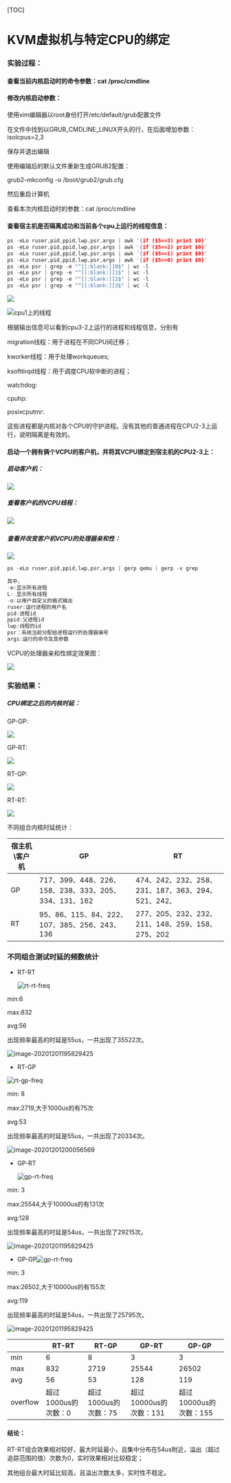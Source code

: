 [TOC]

# KVM虚拟机与特定CPU的绑定

### 实验过程：



#### 查看当前内核启动时的命令参数：cat /proc/cmdline

#### 修改内核启动参数：

使用vim编辑器以root身份打开/etc/default/grub配置文件

在文件中找到以GRUB_CMDLINE_LINUX开头的行，在后面增加参数：isolcpus=2,3

保存并退出编辑

使用编辑后的默认文件重新生成GRUB2配置：

grub2-mkconfig -o /boot/grub2/grub.cfg

然后重启计算机

查看本次内核启动时的参数：cat /proc/cmdline

#### 查看宿主机是否隔离成功和当前各个cpu上运行的线程信息：

```c
ps -eLo ruser,pid,ppid,lwp,psr,args | awk '{if ($5==3) print $0}'
ps -eLo ruser,pid,ppid,lwp,psr,args | awk '{if ($5==2) print $0}'
ps -eLo ruser,pid,ppid,lwp,psr,args | awk '{if ($5==1) print $0}'
ps -eLo ruser,pid,ppid,lwp,psr,args | awk '{if ($5==0) print $0}'
ps -eLo psr | grep -e "^[[:blank:]]0$" | wc -l
ps -eLo psr | grep -e "^[[:blank:]]1$" | wc -l
ps -eLo psr | grep -e "^[[:blank:]]2$" | wc -l
ps -eLo psr | grep -e "^[[:blank:]]3$" | wc -l

```



![](pictures/rt-gp1.png)

![cpu1上的线程](pictures/rt-gp2.png)



根据输出信息可以看到cpu3-2上运行的进程和线程信息，分别有

migration线程：用于进程在不同CPU间迁移；

kworker线程：用于处理workqueues;

ksofttirqd线程：用于调度CPU软中断的进程；

watchdog:

cpuhp:

posixcputmr:

这些进程都是内核对各个CPU的守护进程。没有其他的普通进程在CPU2-3上运行，说明隔离是有效的。

#### 启动一个拥有俩个VCPU的客户机，并将其VCPU绑定到宿主机的CPU2-3上：

##### 启动客户机：

![](pictures/guest启动命令.png)



##### 查看客户机的VCPU线程：

##### ![](pictures/rt-gp0.png)

##### 查看并改变客户机VCPU的处理器亲和性：

![](pictures/rt-gp4.png)



```c
ps -eLo ruser,pid,ppid,lwp,psr,args | gerp qemu | gerp -v grep
    
其中，
-e:显示所有进程
L: 显示所有线程
-o:以用户自定义的格式输出
ruser:运行进程的用户名
pid:进程id
ppid:父进程id
lwp:线程的id
psr：系统当前分配给进程运行的处理器编号    
args:运行的命令及其参数
```

VCPU的处理器亲和性绑定效果图：

![](pictures\isolation.png)

### 实验结果：

##### CPU绑定之后的内核时延：

GP-GP:

![](pictures\gp-gp结果2.png)

GP-RT:

![](pictures\gp-rt结果2.png)

RT-GP:

![](pictures\rt-gp结果.png)

RT-RT:

![](pictures\rt-rt结果.png)

不同组合内核时延统计：

| 宿主机\客户机 | GP                                                    | RT                                                 |
| ------------- | ----------------------------------------------------- | -------------------------------------------------- |
| GP            | 717、399、448、226、158、238、333、205、334、131、162 | 474、242、232、258、231、187、363、294、521、242、 |
| RT            | 95、86、115、84、222、107、385、256、243、136         | 277、205、232、232、211、148、259、158、275、202   |



### 不同组合测试时延的频数统计

+ RT-RT

  ![rt-rt-freq](pictures/rt-rt-freq.png)

min:6

max:832

avg:56

出现频率最高的时延是55us，一共出现了35522次。

![image-20201201195829425](pictures/rt-rt-freq-res.png)







+ RT-GP

![rt-gp-freq](pictures/rt-gp-freq.png)

min: 8

max:2719,大于1000us的有75次

avg:53

出现频率最高的时延是55us，一共出现了20334次。

![image-20201201200056569](pictures/links)





+ GP-RT

  ![gp-rt-freq](pictures/gp-rt-freq.png)

min: 3

max:25544,大于10000us的有131次

avg:128

出现频率最高的时延是54us，一共出现了29215次。

![image-20201201195829425](pictures/gp-rt-freq-res.png)



+ GP-GP![gp-rt-freq](pictures/gp-gp-freq.png)

min: 3

max:26502,大于10000us的有155次

avg:119

出现频率最高的时延是54us，一共出现了25795次。

![image-20201201195829425](pictures/gp-gp-freq-res.png)

|          | RT-RT               | RT-GP                | GP-RT                  | GP-GP                  |
| -------- | ------------------- | -------------------- | ---------------------- | ---------------------- |
| min      | 6                   | 8                    | 3                      | 3                      |
| max      | 832                 | 2719                 | 25544                  | 26502                  |
| avg      | 56                  | 53                   | 128                    | 119                    |
| overflow | 超过1000us的次数：0 | 超过1000us的次数：75 | 超过10000us的次数：131 | 超过10000us的次数：155 |

#### 结论：

RT-RT组合效果相对较好，最大时延最小，且集中分布在54us附近，溢出（超过追踪范围的值）次数为0，实时效果相对比较稳定；

其他组合最大时延比较高，且溢出次数太多，实时性不稳定。